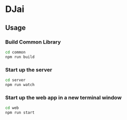 # DJai

## Usage

### Build Common Library

```bash
cd common
npm run build
```

### Start up the server

```bash
cd server
npm run watch
```

### Start up the web app in a new terminal window

```bash
cd web
npm run start
```
